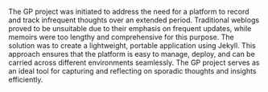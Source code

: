 The GP project was initiated to address the need for a platform to record and track infrequent thoughts over an extended period. Traditional weblogs proved to be unsuitable due to their emphasis on frequent updates, while memoirs were too lengthy and comprehensive for this purpose. The solution was to create a lightweight, portable application using Jekyll. This approach ensures that the platform is easy to manage, deploy, and can be carried across different environments seamlessly. The GP project serves as an ideal tool for capturing and reflecting on sporadic thoughts and insights efficiently.
